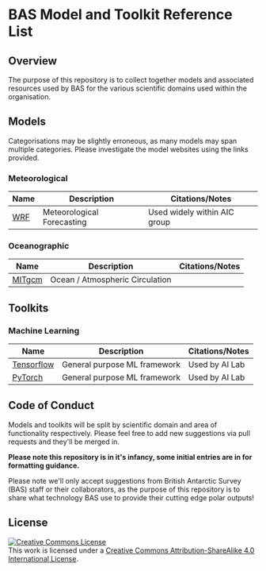 # BAS Model and Toolkit Reference List

## Overview

The purpose of this repository is to collect together models and associated resources used by BAS for the various scientific domains used within the organisation.

## Models

Categorisations may be slightly erroneous, as many models may span multiple categories. Please investigate the model websites using the links provided. 

### Meteorological

| Name | Description | Citations/Notes |
|---|---|---|
| [WRF](https://github.com/wrf-model/WRF) | Meteorological Forecasting | Used widely within AIC group |

### Oceanographic

| Name | Description | Citations/Notes |
|---|---|---|
| [MITgcm](http://mitgcm.org/) | Ocean / Atmospheric Circulation | |

## Toolkits

### Machine Learning

| Name | Description | Citations/Notes |
|---|---|---|
| [Tensorflow](https://www.tensorflow.org/) | General purpose ML framework | Used by AI Lab |
| [PyTorch](https://pytorch.org/) | General purpose ML framework | Used by AI Lab |

## Code of Conduct

Models and toolkits will be split by scientific domain and area of functionality respectively. Please feel free to add new suggestions via pull requests and they'll be merged in. 

**Please note this repository is in it's infancy, some initial entries are in for formatting guidance.**

Please note we'll only accept suggestions from British Antarctic Survey (BAS) staff or their collaborators, as the purpose of this repository is to share what technology BAS use to provide their cutting edge polar outputs!

## License

<a rel="license" href="http://creativecommons.org/licenses/by-sa/4.0/"><img alt="Creative Commons License" style="border-width:0" src="https://i.creativecommons.org/l/by-sa/4.0/88x31.png" /></a><br />This work is licensed under a <a rel="license" href="http://creativecommons.org/licenses/by-sa/4.0/">Creative Commons Attribution-ShareAlike 4.0 International License</a>.

